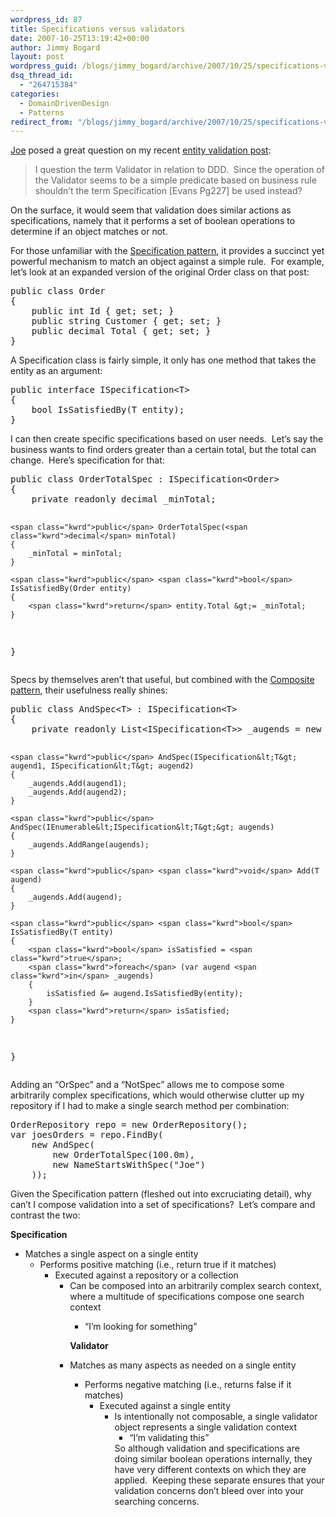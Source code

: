 ```yaml
---
wordpress_id: 87
title: Specifications versus validators
date: 2007-10-25T13:19:42+00:00
author: Jimmy Bogard
layout: post
wordpress_guid: /blogs/jimmy_bogard/archive/2007/10/25/specifications-versus-validators.aspx
dsq_thread_id:
  - "264715384"
categories:
  - DomainDrivenDesign
  - Patterns
redirect_from: "/blogs/jimmy_bogard/archive/2007/10/25/specifications-versus-validators.aspx/"
---
```

[Joe](http://www.lostechies.com/blogs/joe_ocampo/) posed a great question on my recent [entity validation post](http://www.lostechies.com/blogs/jimmy_bogard/archive/2007/10/24/entity-validation-with-visitors-and-extension-methods.aspx):

> I question the term Validator in relation to DDD. &nbsp;Since the operation of the Validator seems to be a simple predicate based on business rule shouldn&#8217;t the term Specification [Evans Pg227] be used instead?

On the surface, it would seem that validation does similar actions as specifications, namely that it performs a set of boolean operations to determine if an object matches or not.

For those unfamiliar with the [Specification pattern](http://www.mattberther.com/?p=612), it provides a succinct yet powerful mechanism to match an object against a simple rule.&nbsp; For example, let&#8217;s look at an expanded version of the original Order class on that post:

<div class="CodeFormatContainer">
  <pre><span class="kwrd">public</span> <span class="kwrd">class</span> Order
{
    <span class="kwrd">public</span> <span class="kwrd">int</span> Id { get; set; }
    <span class="kwrd">public</span> <span class="kwrd">string</span> Customer { get; set; }
    <span class="kwrd">public</span> <span class="kwrd">decimal</span> Total { get; set; }
}
</pre>
</div>

A Specification class is fairly simple, it only has one method that takes the entity as an argument:

<div class="CodeFormatContainer">
  <pre><span class="kwrd">public</span> <span class="kwrd">interface</span> ISpecification&lt;T&gt;
{
    <span class="kwrd">bool</span> IsSatisfiedBy(T entity);
}
</pre>
</div>

I can then create specific specifications based on user needs.&nbsp; Let&#8217;s say the business wants to find orders greater than a certain total, but the total can change.&nbsp; Here&#8217;s specification for that:

<div class="CodeFormatContainer">
  <pre><span class="kwrd">public</span> <span class="kwrd">class</span> OrderTotalSpec : ISpecification&lt;Order&gt;
{
    <span class="kwrd">private</span> <span class="kwrd">readonly</span> <span class="kwrd">decimal</span> _minTotal;

    <span class="kwrd">public</span> OrderTotalSpec(<span class="kwrd">decimal</span> minTotal)
    {
        _minTotal = minTotal;
    }

    <span class="kwrd">public</span> <span class="kwrd">bool</span> IsSatisfiedBy(Order entity)
    {
        <span class="kwrd">return</span> entity.Total &gt;= _minTotal;
    }
}
</pre>
</div>

Specs by themselves aren&#8217;t that useful, but combined with the [Composite pattern](http://www.dofactory.com/Patterns/PatternComposite.aspx), their usefulness really shines:

<div class="CodeFormatContainer">
  <pre><span class="kwrd">public</span> <span class="kwrd">class</span> AndSpec&lt;T&gt; : ISpecification&lt;T&gt;
{
    <span class="kwrd">private</span> <span class="kwrd">readonly</span> List&lt;ISpecification&lt;T&gt;&gt; _augends = <span class="kwrd">new</span> List&lt;ISpecification&lt;T&gt;&gt;();

    <span class="kwrd">public</span> AndSpec(ISpecification&lt;T&gt; augend1, ISpecification&lt;T&gt; augend2) 
    {
        _augends.Add(augend1);
        _augends.Add(augend2);
    }

    <span class="kwrd">public</span> AndSpec(IEnumerable&lt;ISpecification&lt;T&gt;&gt; augends)
    {
        _augends.AddRange(augends);
    }

    <span class="kwrd">public</span> <span class="kwrd">void</span> Add(T augend)
    {
        _augends.Add(augend);
    }

    <span class="kwrd">public</span> <span class="kwrd">bool</span> IsSatisfiedBy(T entity)
    {
        <span class="kwrd">bool</span> isSatisfied = <span class="kwrd">true</span>;
        <span class="kwrd">foreach</span> (var augend <span class="kwrd">in</span> _augends)
        {
            isSatisfied &= augend.IsSatisfiedBy(entity);
        }
        <span class="kwrd">return</span> isSatisfied;
    }
}
</pre>
</div>

Adding an &#8220;OrSpec&#8221; and a &#8220;NotSpec&#8221;&nbsp;allows me to compose some arbitrarily complex specifications, which would otherwise clutter up my repository if I had to make a single search method per combination:

<div class="CodeFormatContainer">
  <pre>OrderRepository repo = <span class="kwrd">new</span> OrderRepository();
var joesOrders = repo.FindBy(
    <span class="kwrd">new</span> AndSpec(
        <span class="kwrd">new</span> OrderTotalSpec(100.0m),
        <span class="kwrd">new</span> NameStartsWithSpec(<span class="str">"Joe"</span>)
    ));
</pre>
</div>

Given the Specification pattern (fleshed out into excruciating detail), why can&#8217;t I compose validation into a set of specifications?&nbsp; Let&#8217;s compare and contrast the two:

**Specification**

  * Matches a single aspect on a single entity 
      * Performs positive matching (i.e., return true if it matches) 
          * Executed against a repository or a collection 
              * Can be composed into an arbitrarily complex search context, where a multitude of specifications compose one search context 
                  * &#8220;I&#8217;m looking for something&#8221;</ul> 
                **Validator**
                
                  * Matches as many aspects as needed on a single entity 
                      * Performs negative matching (i.e., returns false if it matches) 
                          * Executed against a single entity 
                              * Is intentionally not composable, a single validator object&nbsp;represents a single validation context 
                                  * &#8220;I&#8217;m validating this&#8221;</ul> 
                                So although validation and specifications are doing similar boolean operations internally, they have very different contexts on which they are applied.&nbsp; Keeping these separate ensures that your validation concerns don&#8217;t bleed over into your searching concerns.
